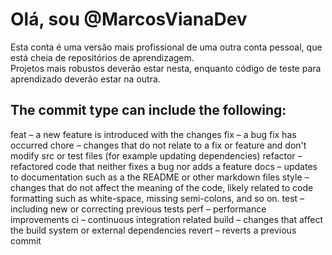 # Olá, sou @MarcosVianaDev
Esta conta é uma versão mais profissional de uma outra conta pessoal, que está cheia de repositórios de aprendizagem. \
Projetos mais robustos deverão estar nesta, enquanto código de teste para aprendizado deverão estar na outra.

## The commit type can include the following:

feat – a new feature is introduced with the changes
fix – a bug fix has occurred
chore – changes that do not relate to a fix or feature and don't modify src or test files (for example updating dependencies)
refactor – refactored code that neither fixes a bug nor adds a feature
docs – updates to documentation such as a the README or other markdown files
style – changes that do not affect the meaning of the code, likely related to code formatting such as white-space, missing semi-colons, and so on.
test – including new or correcting previous tests
perf – performance improvements
ci – continuous integration related
build – changes that affect the build system or external dependencies
revert – reverts a previous commit
<!---
MarcosVianaDev/MarcosVianaDev is a ✨ special ✨ repository because its `README.md` (this file) appears on your GitHub profile.
You can click the Preview link to take a look at your changes.
--->
